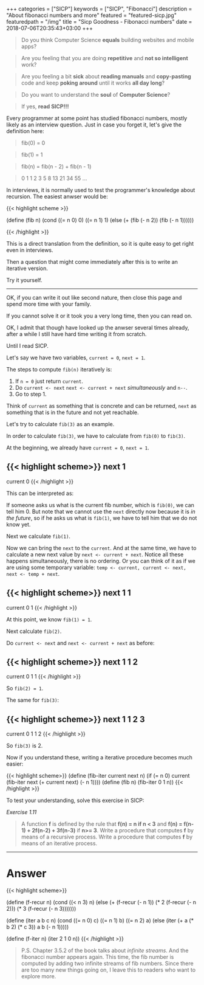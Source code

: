 +++
categories = ["SICP"]
keywords = ["SICP", "Fibonacci"]
description = "About fibonacci numbers and more"
featured = "featured-sicp.jpg"
featuredpath = "/img"
title = "Sicp Goodness - Fibonacci numbers"
date = 2018-07-06T20:35:43+03:00
+++

>Do you think Computer Science **equals** building websites and mobile apps? 

>Are you feeling that you are doing **repetitive** and **not so intelligent** work?

>Are you feeling a bit **sick** about **reading manuals** and **copy-pasting** code and keep **poking around** until it works **all day long**? 

>Do you want to understand the **soul** of **Computer Science**?

>If yes, **read SICP!!!**

Every programmer at some point has studied fibonacci numbers, mostly likely as an interview question. Just in case you forget it, let's give the definition here:

>fib(0) = 0

>fib(1) = 1

>fib(n) = fib(n - 2) + fib(n - 1)

> 0 1 1 2 3 5 8 13 21 34 55 ...

In interviews, it is normally used to test the programmer's knowledge about recursion. The easiest anwser would be:

{{< highlight scheme >}}

(define (fib n)
  (cond ((= n 0) 0)
        ((= n 1) 1)
        (else
          (+ (fib (- n 2)) (fib (- n 1))))))

{{< /highlight >}}

This is a direct translation from the definition, so it is quite easy to get right even in interviews.

Then a question that might come immediately after this is to write an iterative version.

Try it yourself.

<hr />

OK, if you can write it out like second nature, then close this page and spend more time with your family.

If you cannot solve it or it took you a very long time, then you can read on.

OK, I admit that though have looked up the anwser several times already, after a while I still have hard time writing it from scratch.

Until I read SICP.

Let's say we have two variables, `current = 0`, `next = 1`.

The steps to compute `fib(n)` iteratively is:

1. If `n = 0` just return `current`.
2. Do `current <- next` `next <- current + next` *simultaneously* and `n--`.
3. Go to step 1.

Think of `current` as something that is concrete and can be returned, `next` as something that is in the future and not yet reachable.

Let's try to calculate `fib(3)` as an example.

In order to calculate `fib(3)`, we have to calculate from `fib(0)` to `fib(3)`.

At the beginning, we already have `current = 0`, `next = 1`.

{{< highlight scheme>}}
next     1 
-------------
current  0 
{{< /highlight >}}

This can be interpreted as:

If someone asks us what is the current fib number, which is `fib(0)`, we can tell him 0. But note that we cannot use the `next` directly now because it is *in the future*, so if he asks us what is `fib(1)`, we have to tell him that we do not know yet.

Next we calculate `fib(1)`.

Now we can bring the `next` to the `current`. And at the same time, we have to calculate a new next value by `next <- current + next`. Notice all these happens simultaneously, there is no ordering. Or you can think of it as if we are using some temporary variable: `temp <- current, current <- next, next <- temp + next`.

{{< highlight scheme>}}
next     1  1 
-----------------
current  0  1 
{{< /highlight >}}

At this point, we know `fib(1) = 1`.

Next calculate `fib(2)`.

Do `current <- next` and `next <- current + next` as before:

{{< highlight scheme>}}
next     1  1  2 
---------------------
current  0  1  1 
{{< /highlight >}}

So `fib(2) = 1`.

The same for `fib(3)`:

{{< highlight scheme>}}
next     1  1  2  3 
-------------------------
current  0  1  1  2 
{{< /highlight >}}

So `fib(3)` is 2.

Now if you understand these, writing a iterative procedure becomes much easier:

{{< highlight scheme>}}
(define (fib-iter current next n)
  (if (= n 0)
    current
    (fib-iter next (+ current next) (- n 1))))
(define (fib n)
  (fib-iter 0 1 n))
{{< /highlight >}}


To test your understanding, solve this exercise in SICP:

*Exercise 1.11*

>A function **f** is defined by the rule that **f(n) = n if n < 3** and **f(n) = f(n-1) + 2f(n-2) + 3f(n-3)** if **n>= 3**. Write a procedure that computes **f** by means of a recursive process. Write a procedure that computes **f** by means of an iterative process.

<hr />

# Answer
{{< highlight scheme>}}

(define (f-recur n)
  (cond ((< n 3) n)
        (else
         (+ (f-recur (- n 1)) (* 2 (f-recur (- n 2))) (* 3 (f-recur (- n 3)))))))

(define (iter a b c n)
  (cond ((= n 0) c)
        ((= n 1) b)
        ((= n 2) a)
        (else
         (iter (+ a (* b 2) (* c 3)) a b (- n 1)))))

(define (f-iter n) (iter 2 1 0 n))
{{< /highlight >}}

>P.S. Chapter 3.5.2 of the book talks about *infinite streams*. And the fibonacci number appears again. This time, the fib number is computed by adding two infinite streams of fib numbers. Since there are too many new things going on, I leave this to readers who want to explore more.


